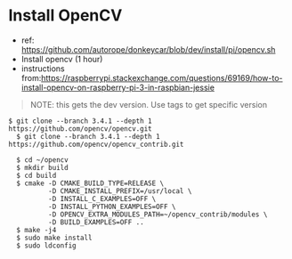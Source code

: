 # Install OpenCV
  * ref: https://github.com/autorope/donkeycar/blob/dev/install/pi/opencv.sh
  * Install opencv (1 hour)
  * instructions from:https://raspberrypi.stackexchange.com/questions/69169/how-to-install-opencv-on-raspberry-pi-3-in-raspbian-jessie
  > NOTE: this gets the dev version. Use tags to get specific version
  
  <pre><code>$ git clone --branch 3.4.1 --depth 1  https://github.com/opencv/opencv.git
  $ git clone --branch 3.4.1 --depth 1 https://github.com/opencv/opencv_contrib.git

  $ cd ~/opencv
  $ mkdir build
  $ cd build
  $ cmake -D CMAKE_BUILD_TYPE=RELEASE \
          -D CMAKE_INSTALL_PREFIX=/usr/local \
          -D INSTALL_C_EXAMPLES=OFF \
          -D INSTALL_PYTHON_EXAMPLES=OFF \
          -D OPENCV_EXTRA_MODULES_PATH=~/opencv_contrib/modules \
          -D BUILD_EXAMPLES=OFF ..
  $ make -j4
  $ sudo make install
  $ sudo ldconfig</code></pre>
